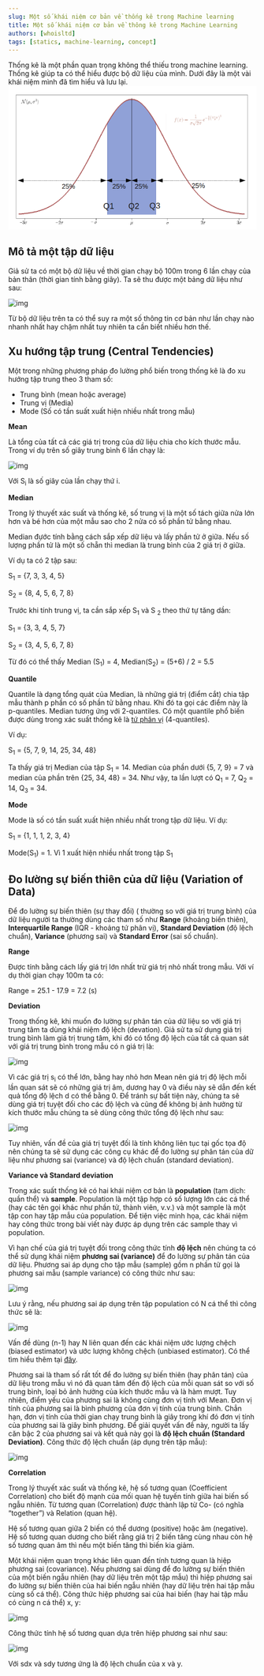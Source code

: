 ```yaml
---
slug: Một số khái niệm cơ bản về thống kê trong Machine learning
title: Một số khái niệm cơ bản về thông kê trong Machine Learning
authors: [whoisltd]
tags: [statics, machine-learning, concept]
---
```

Thống kê là một phần quan trọng không thể thiếu trong machine learning. Thống kê giúp ta có thể hiểu được bộ dữ liệu của mình. Dưới đây là một vài khái niệm mình đã tìm hiểu và lưu lại. ![Quantile](./Iqr_with_quantile.png)

## **Mô tả một tập dữ liệu**

Giả sử ta có một bộ dữ liệu về thời gian chạy bộ 100m trong 6 lần chạy của bản thân (thời gian tính bằng giây). Ta sẽ thu được một bảng dữ liệu như sau:

![img](https://cldup.com/ce5pxlT19Z-3000x3000.png)

  Từ bộ dữ liệu trên ta có thể suy ra một số thông tin cơ bản như lần chạy nào nhanh nhất hay chậm nhất tuy nhiên ta cần biết nhiều hơn thế.

## **Xu hướng tập trung (Central Tendencies)**

Một trong những phương pháp đo lường phổ biến trong thống kê là đo xu hướng tập trung theo 3 tham số:

- Trung bình (mean hoặc average)
- Trung vị (Media)
- Mode (Số có tần suất xuất hiện nhiều nhất trong mẫu)

**Mean**

Là tổng của tất cả các giá trị trong của dữ liệu chia cho kích thước mẫu. Trong ví dụ trên số giây trung bình 6 lần chạy là:

![img](https://cldup.com/RZz9Hh1CQp-3000x3000.png)

Với S<sub>i</sub> là số giây của lần chạy thứ i.

**Median**

Trong lý thuyết xác suất và thống kê, số trung vị là một số tách giữa nửa lớn hơn và bé hơn của một mẫu sao cho 2 nửa có số phần tử bằng nhau. 

Median đựớc tính bằng cách sắp xếp dữ liệu và lấy phần tử ở giữa. Nếu số lượng phần tử là một số chẵn thì median là trung bình của 2 giá trị ở giữa.

Ví dụ ta có 2 tập sau:

S<sub>1</sub> = {7, 3, 3, 4, 5}

S<sub>2</sub> = {8, 4, 5, 6, 7, 8}

Trước khi tính trung vị, ta cần sắp xếp S<sub>1</sub> và S <sub>2</sub> theo thứ tự tăng dần:

S<sub>1</sub> = {3, 3, 4, 5, 7}

S<sub>2</sub> = {3, 4, 5, 6, 7, 8}

Từ đó có thể thấy Median (S<sub>1</sub>) = 4, Median(S<sub>2</sub>) = (5+6) / 2 = 5.5

**Quantile**

Quantile là dạng tổng quát của Median, là những giá trị (điểm cắt) chia tập mẫu thành p phần có số phần tử bằng nhau. Khi đó ta gọi các điểm này là p-quantiles. Median tương ứng với 2-quantiles. Có một quantile phổ biến được dùng trong xác suất thống kê là [tứ phân vị](https://vi.wikipedia.org/wiki/T%E1%BB%A9_ph%C3%A2n_v%E1%BB%8B) (4-quantiles).

Ví dụ:

S<sub>1</sub> = {5, 7, 9, 14, 25, 34, 48}

Ta thấy giá trị Median của tập S<sub>1</sub> = 14. Median của phần dưới {5, 7, 9} = 7 và median của phần trên {25, 34, 48} = 34. Như vậy, ta lần lượt có Q<sub>1</sub> = 7, Q<sub>2</sub> = 14, Q<sub>3</sub> = 34. 

**Mode**

Mode là số có tần suất xuất hiện nhiều nhất trong tập dữ liệu. Ví dụ:

S<sub>1</sub> = {1, 1, 1, 2, 3, 4}

Mode(S<sub>1</sub>) = 1. Vì 1 xuất hiện nhiều nhất trong tập S<sub>1</sub>

## **Đo lường sự biến thiên của dữ liệu (Variation of Data)**

Để đo lường sự biến thiên (sự thay đổi) ( thường so với giá trị trung bình) của dữ liệu người ta thường dùng các tham số như **Range** (khoảng biến thiên), **Interquartile Range** (IQR - khoảng tứ phân vị), **Standard Deviation** (độ lệch chuẩn), **Variance** (phương sai) và **Standard Error** (sai số chuẩn).

**Range**

Được tính bằng cách lấy giá trị lớn nhất trừ giá trị nhỏ nhất trong mẫu. Với ví dụ thời gian chạy 100m ta có:

Range = 25.1 - 17.9 = 7.2 (s)

**Deviation**

Trong thống kê, khi muốn đo lường sự phân tán của dữ liệu so với giá trị trung tâm ta dùng khái niệm độ lệch (devation). Giả sử ta sử dụng giá trị trung bình làm giá trị trung tâm, khi đó có tổng độ lệch của tất cả quan sát với giá trị trung bình trong mẫu có n giá trị là:

![img](https://cldup.com/1_gclwcaeU-3000x3000.png)

Vì các giá trị s<sub>i</sub> có thể lớn, bằng hay nhỏ hơn Mean nên giá trị độ lệch mỗi lần quan sát sẽ có những giá trị âm, dương hay 0 và điều này sẽ dẫn đến kết quả tổng độ lệch d có thể bằng 0. Để tránh sự bất tiện này, chúng ta sẽ dùng giá trị tuyệt đối cho các độ lệch và cũng để không bị ảnh hưởng từ kích thước mẫu chúng ta sẽ dùng công thức tổng độ lệch như sau:

![img](https://cldup.com/h6NX_KuGQ5-3000x3000.png)

Tuy nhiên, vấn đề của giá trị tuyệt đối là tính không liên tục tại gốc tọa độ nên chúng ta sẽ sử dụng các công cụ khác để đo lường sự phân tán của dữ liệu như phương sai (variance) và độ lệch chuẩn (standard deviation).

**Variance và Standard deviation**

Trong xác suất thống kê có hai khái niệm cơ bản là **population** (tạm dịch: quần thể) và **sample**. Population là một tập hợp có số lượng lớn các cá thể (hay các tên gọi khác như phần tử, thành viên, v.v.) và một sample là một tập con hay tập mẫu của population. Để tiện việc minh họa, các khái niệm hay công thức trong bài viết này được áp dụng trên các sample thay vì population.

Vì hạn chế của giá trị tuyệt đối trong công thức tính **độ lệch** nên chúng ta có thể sử dụng khái niệm **phương sai (variance)** để đo lường sự phân tán của dữ liệu. Phương sai áp dụng cho tập mẫu (sample) gồm n phần tử gọi là phương sai mẫu (sample variance) có công thức như sau:

![img](https://cldup.com/VErEhbqy5K-3000x3000.png)

Lưu ý rằng, nếu phương sai áp dụng trên tập population có N cá thể thì công thức sẽ là:

![img](https://cldup.com/B_DCgio2ID-3000x3000.png)

Vấn đề dùng (n-1) hay N liên quan đến các khái niệm ước lượng chệch (biased estimator) và ước lượng không chệch (unbiased estimator). Có thể tìm hiểu thêm tại [đây](https://en.wikipedia.org/wiki/Bessel%27s_correction).

Phương sai là tham số rất tốt để đo lường sự biến thiên (hay phân tán) của dữ liệu trong mẫu vì nó đã quan tâm đến độ lệch của mỗi quan sát so với số trung bình, loại bỏ ảnh hưởng của kích thước mẫu và là hàm mượt. Tuy nhiên, điểm yếu của phương sai là không cùng đơn vị tính với Mean. Đơn vị tính của phương sai là bình phương của đơn vị tính của trung bình. Chẳn hạn, đơn vị tính của thời gian chạy trung bình là giây trong khí đó đơn vị tính của phương sai là giây bình phương. Để giải quyết vấn đề này, người ta lấy căn bậc 2 của phương sai và kết quả này gọi là **độ lệch chuẩn (Standard Deviation)**. Công thức độ lệch chuẩn (áp dụng trên tập mẫu):

![img](https://cldup.com/xYiN6A8o7X-3000x3000.png)

**Correlation**

Trong lý thuyết xác suất và thống kê, hệ số tương quan (Coefficient Correlation) cho biết độ mạnh của mối quan hệ tuyến tính giữa hai biến số ngẫu nhiên. Từ tương quan (Correlation) được thành lập từ Co- (có nghĩa “together”) và Relation (quan hệ).

Hệ số tương quan giữa 2 biến có thể dương (positive) hoặc âm (negative). Hệ số tương quan dương cho biết rằng giá trị 2 biến tăng cùng nhau còn hệ số tương quan âm thì nếu một biến tăng thì biến kia giảm.

Một khái niệm quan trọng khác liên quan đến tính tương quan là hiệp phương sai (covariance). Nếu phương sai dùng để đo lường sự biến thiên của một biến ngẫu nhiên (hay dữ liệu trên một tập mẫu) thì hiệp phương sai đo lường sự biến thiên của hai biến ngẫu nhiên (hay dữ liệu trên hai tập mẫu cùng số cá thể). Công thức hiệp phương sai của hai biến (hay hai tập mẫu có cùng n cá thể) x, y:

![img](https://cldup.com/BU7VQs5VdH-3000x3000.png)

Công thức tính hệ số tương quan dựa trên hiệp phương sai như sau:

![img](https://cldup.com/03fGbeVD2F-3000x3000.png)

Với sdx và sdy tương ứng là độ lệch chuẩn của x và y.

